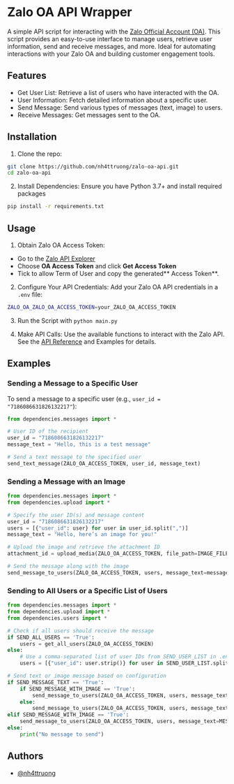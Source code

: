 # Zalo OA API Wrapper

A simple API script for interacting with the [Zalo Official Account (OA)](https://oa.zalo.me/). This script provides an easy-to-use interface to manage users, retrieve user information, send and receive messages, and more. Ideal for automating interactions with your Zalo OA and building customer engagement tools.

## Features
- Get User List: Retrieve a list of users who have interacted with the OA.
- User Information: Fetch detailed information about a specific user.
- Send Message: Send various types of messages (text, image) to users.
- Receive Messages: Get messages sent to the OA.

## Installation
1. Clone the repo:
```bash
git clone https://github.com/nh4ttruong/zalo-oa-api.git
cd zalo-oa-api
```
2. Install Dependencies: Ensure you have Python 3.7+ and install required packages
```bash
pip install -r requirements.txt
```

## Usage
1. Obtain Zalo OA Access Token:
- Go to the [Zalo API Explorer](https://developers.zalo.me/tools/explorer)
- Choose **OA Access Token** and click **Get Access Token**
- Tick to allow Term of User and copy the generated** Access Token**.

2. Configure Your API Credentials: Add your Zalo OA API credentials in a `.env` file:
```bash
ZALO_OA_ZALO_OA_ACCESS_TOKEN=your_ZALO_OA_ACCESS_TOKEN
```

3. Run the Script with `python main.py`

4. Make API Calls: Use the available functions to interact with the Zalo API. See the [API Reference](https://developers.zalo.me/docs/official-account/bat-dau/kham-pha) and Examples for details.

## Examples

### Sending a Message to a Specific User

To send a message to a specific user (e.g., `user_id = "7186086631826132217"`):
```python
from dependencies.messages import *

# User ID of the recipient
user_id = "7186086631826132217"
message_text = "Hello, this is a test message"

# Send a text message to the specified user
send_text_message(ZALO_OA_ACCESS_TOKEN, user_id, message_text)
```

### Sending a Message with an Image

```python
from dependencies.messages import *
from dependencies.upload import *

# Specify the user ID(s) and message content
user_id = "7186086631826132217"
users = [{"user_id": user} for user in user_id.split(",")]
message_text = "Hello, here’s an image for you!"

# Upload the image and retrieve the attachment ID
attachment_id = upload_media(ZALO_OA_ACCESS_TOKEN, file_path=IMAGE_FILE_PATH, type="image")

# Send the message along with the image
send_message_to_users(ZALO_OA_ACCESS_TOKEN, users, message_text=message_text, image_file=IMAGE_FILE_PATH)
```

### Sending to All Users or a Specific List of Users

```python
from dependencies.messages import *
from dependencies.upload import *
from dependencies.users import *

# Check if all users should receive the message
if SEND_ALL_USERS == 'True':
    users = get_all_users(ZALO_OA_ACCESS_TOKEN)
else:
    # Use a comma-separated list of user IDs from SEND_USER_LIST in .env file
    users = [{"user_id": user.strip()} for user in SEND_USER_LIST.split(",")]

# Send text or image message based on configuration
if SEND_MESSAGE_TEXT == 'True':
    if SEND_MESSAGE_WITH_IMAGE == 'True':
        send_message_to_users(ZALO_OA_ACCESS_TOKEN, users, message_text=MESSAGE_CONTENT, image_file=IMAGE_FILE_PATH)
    else:
        send_message_to_users(ZALO_OA_ACCESS_TOKEN, users, message_text=MESSAGE_CONTENT)
elif SEND_MESSAGE_WITH_IMAGE == 'True':
    send_message_to_users(ZALO_OA_ACCESS_TOKEN, users, message_text=MESSAGE_CONTENT, image_file=IMAGE_FILE_PATH)
else:
    print("No message to send")
```

## Authors
- [@nh4ttruong](nh4ttruong.me)